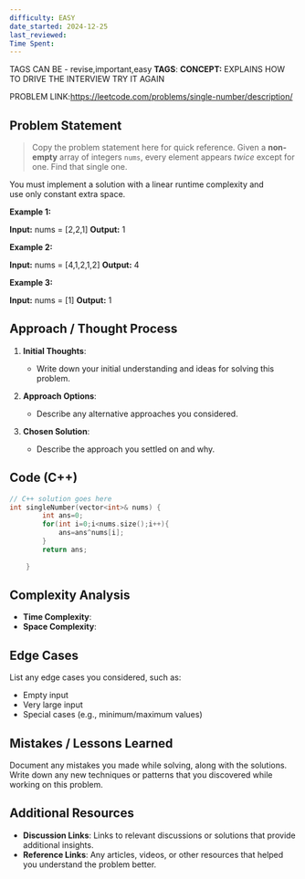 ```yaml
---
difficulty: EASY
date_started: 2024-12-25
last_reviewed: 
Time Spent: 
---
```

TAGS CAN BE - revise,important,easy
**TAGS**:
**CONCEPT:** [](.md)
EXPLAINS HOW TO DRIVE THE INTERVIEW TRY IT AGAIN

PROBLEM LINK:https://leetcode.com/problems/single-number/description/
## Problem Statement
> Copy the problem statement here for quick reference.
> Given a **non-empty** array of integers `nums`, every element appears _twice_ except for one. Find that single one.

You must implement a solution with a linear runtime complexity and use only constant extra space.

**Example 1:**

**Input:** nums = [2,2,1]
**Output:** 1

**Example 2:**

**Input:** nums = [4,1,2,1,2]
**Output:** 4

**Example 3:**

**Input:** nums = [1]
**Output:** 1

## Approach / Thought Process
1. **Initial Thoughts**: 
   - Write down your initial understanding and ideas for solving this problem.

2. **Approach Options**:
   - Describe any alternative approaches you considered.

3. **Chosen Solution**:
   - Describe the approach you settled on and why.

## Code (C++)
```cpp
// C++ solution goes here
int singleNumber(vector<int>& nums) {
        int ans=0;
        for(int i=0;i<nums.size();i++){
            ans=ans^nums[i];
        }
        return ans;
        
    }
```

## Complexity Analysis
- **Time Complexity**: 
- **Space Complexity**: 

## Edge Cases
List any edge cases you considered, such as:
- Empty input
- Very large input
- Special cases (e.g., minimum/maximum values)

## Mistakes / Lessons Learned
Document any mistakes you made while solving, along with the solutions.
Write down any new techniques or patterns that you discovered while working on this problem.

## Additional Resources
- **Discussion Links**: Links to relevant discussions or solutions that provide additional insights.
- **Reference Links**: Any articles, videos, or other resources that helped you understand the problem better.